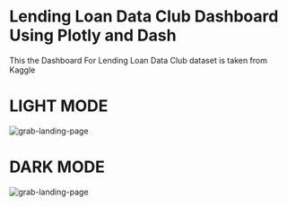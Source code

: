 # Lending Loan Data Club Dashboard Using Plotly and Dash

This the Dashboard For Lending Loan Data Club dataset is taken from Kaggle 

# LIGHT MODE
![grab-landing-page](https://github.com/raghulkrishna/lending-loan-data-club-dashboard/blob/master/ezgif.com-optimize.gif)

# DARK MODE
![grab-landing-page](https://github.com/raghulkrishna/lending-loan-data-club-dashboard/blob/master/Dark_mode.gif)
